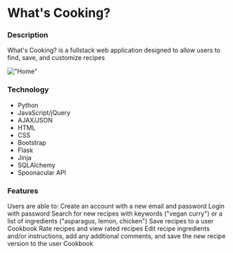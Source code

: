 What's Cooking?
===============

### Description
What's Cooking? is a fullstack web application designed to allow users to find, save, and customize recipes

!["Home"](https://user-images.githubusercontent.com/100890301/179389730-a0152a1a-241d-4289-8bee-2244291968d5.PNG)

### Technology
* Python
* JavaScript/jQuery
* AJAX/JSON
* HTML
* CSS
* Bootstrap
* Flask
* Jinja
* SQLAlchemy
* Spoonacular API

### Features
Users are able to:
    Create an account with a new email and password
    Login with password
    Search for new recipes with keywords ("vegan curry") or a list of ingredients ("asparagus, lemon, chicken")
    Save recipes to a user Cookbook
    Rate recipes and view rated recipes
    Edit recipe ingredients and/or instructions, add any additional comments, and save the new recipe version to the user Cookbook 
